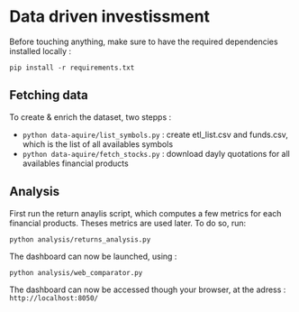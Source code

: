 # Data driven investissment

Before touching anything, make sure to have the required dependencies installed locally :
```
pip install -r requirements.txt
```

## Fetching data
To create & enrich the dataset, two stepps :
- `python data-aquire/list_symbols.py` : create etl_list.csv and funds.csv, which is the list of all availables symbols
- `python data-aquire/fetch_stocks.py` : download dayly quotations for all availables financial products


## Analysis
First run the return anaylis script, which computes a few metrics for each financial products. Theses metrics are used later. To do so, run: 

```
python analysis/returns_analysis.py
```

The dashboard can now be launched, using :

```
python analysis/web_comparator.py
```

The dashboard can now be accessed though your browser, at the adress : `http://localhost:8050/`
